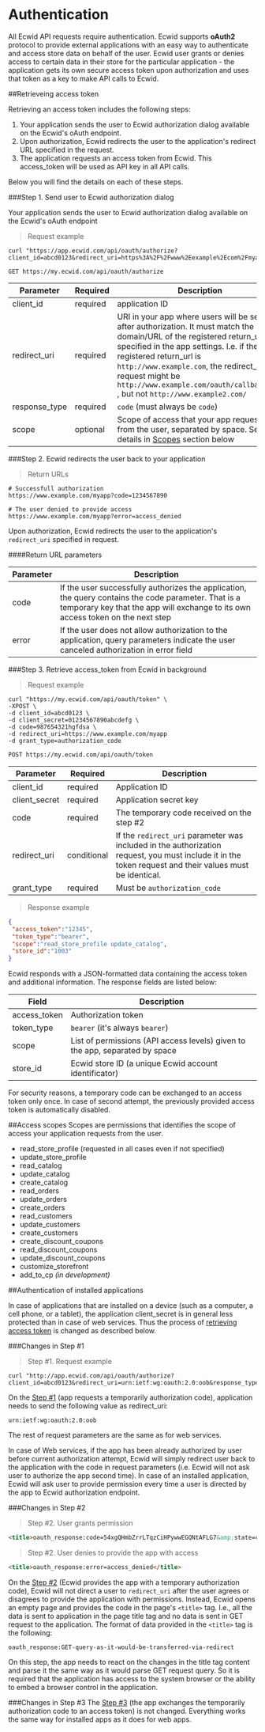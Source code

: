 # Authentication
All Ecwid API requests require authentication. Ecwid supports **oAuth2** protocol to provide external applications with an easy way to authenticate and access store data on behalf of the user. Ecwid user grants or denies access to certain data in their store for the particular application - the application gets its own secure access token upon authorization and uses that token as a key to make API calls to Ecwid.

##Retrieveing access token

Retrieving an access token includes the following steps:
1. Your application sends the user to Ecwid authorization dialog available on the Ecwid's oAuth endpoint.
2. Upon authorization, Ecwid redirects the user to the application's redirect URL specified in the request.
3. The application requests an access token from Ecwid. This access_token will be used as API key in all API calls.

Below you will find the details on each of these steps.

###Step 1. Send user to Ecwid authorization dialog

Your application sends the user to Ecwid authorization dialog available on the Ecwid's oAuth endpoint

> Request example

```shell
curl "https://app.ecwid.com/api/oauth/authorize?client_id=abcd0123&redirect_uri=https%3A%2F%2Fwww%2Eexample%2Ecom%2Fmyapp&response_type=code&scope=read_store_profile+read_catalog+update_catalog+read_orders"
```

`GET https://my.ecwid.com/api/oauth/authorize`

Parameter | Required | Description
--------- | -------- | -----------
client_id | required | application ID
redirect_uri | required | URI in your app where users will be sent after authorization. It must match the domain/URL of the registered return_url specified in the app settings. I.e. if the registered return_url is `http://www.example.com`, the redirect_uri in request might be `http://www.example.com/oauth/callback.php` , but not `http://www.example2.com/`
response_type | required | `code` (must always be `code`)
scope | optional | Scope of access that your app requests from the user, separated by space. See details in [Scopes](#access-scopes) section below




###Step 2. Ecwid redirects the user back to your application

> Return URLs

```shell
# Successfull authorization
https://www.example.com/myapp?code=1234567890

# The user denied to provide access
https://www.example.com/myapp?error=access_denied
```

Upon authorization, Ecwid redirects the user to the application's `redirect_uri` specified in request.

####Return URL parameters

Parameter | Description
--------- | -----------
code | If the user successfully authorizes the application, the query contains the code parameter. That is a temporary key that the app will exchange to its own access token on the next step
error | If the user does not allow authorization to the application, query parameters indicate the user canceled authorization in error field


###Step 3. Retrieve access_token from Ecwid in background

> Request example

```shell
curl "https://my.ecwid.com/api/oauth/token" \
-XPOST \
-d client_id=abcd0123 \
-d client_secret=01234567890abcdefg \
-d code=987654321hgfdsa \
-d redirect_uri=https://www.example.com/myapp
-d grant_type=authorization_code
```

`POST https://my.ecwid.com/api/oauth/token`

Parameter | Required | Description
--------- | -------- | -----------
client_id | required | Application ID
client_secret | required | Application secret key
code | required | The temporary code received on the step #2
redirect_uri | conditional | If the `redirect_uri` parameter was included in the authorization request, you must include it in the token request and their values must be identical.
grant_type | required | Must be `authorization_code`

> Response example

```json
{
 "access_token":"12345",
 "token_type":"bearer",
 "scope":"read_store_profile update_catalog",
 "store_id":"1003"
}
```



Ecwid responds with a JSON-formatted data containing the access token and additional information. The response fields are listed below:

Field | Description
----- | -----------
access_token | Authorization token
token_type | `bearer` (it's always `bearer`)
scope | List of permissions (API access levels) given to the app, separated by space
store_id | Ecwid store ID (a unique Ecwid account identificator)


<aside class="notice">
For security reasons, a temporary code can be exchanged to an access token only once. In case of second attempt, the previously provided access token is automatically disabled.
</aside>


##Access scopes
Scopes are permissions that identifies the scope of access your application requests from the user. 

* read_store_profile (requested in all cases even if not specified)
* update_store_profile
* read_catalog
* update_catalog
* create_catalog
* read_orders
* update_orders
* create_orders
* read_customers
* update_customers
* create_customers
* create_discount_coupons
* read_discount_coupons
* update_discount_coupons
* customize_storefront
* add_to_cp *(in development)*


##Authentication of installed applications

In case of applications that are installed on a device (such as a computer, a cell phone, or a tablet), the application client_secret is in general less protected than in case of web services. Thus the process of [retrieving access token](#retrieveing-access-token) is changed as described below.

###Changes in Step #1

> Step #1. Request example

```shell
curl "http://app.ecwid.com/api/oauth/authorize?client_id=abcd0123&redirect_uri=urn:ietf:wg:oauth:2.0:oob&response_type=code"
```

On the [Step #1](#retrieveing-access-token) (app requests a temporarily authorization code), application needs to send the following value as redirect_uri:

`urn:ietf:wg:oauth:2.0:oob`

The rest of request parameters are the same as for web services.

<aside class="notice"> In case of Web services, if the app has been already authorized by user before current authorization attempt, Ecwid will simply redirect user back to the application with the code in request parameters (i.e. Ecwid will not ask user to authorize the app second time). In case of an installed application, Ecwid will ask user to provide permission every time a user is directed by the app to Ecwid authorization endpoint. </aside>


###Changes in Step #2

> Step #2. User grants permission

```html
<title>oauth_response:code=54xgQHmbZrrLTqzCiHPywwEGQNtAFLG7&amp;state=code</title>
```

> Step #2. User denies to provide the app with access

```html
<title>oauth_response:error=access_denied</title>
```

On the [Step #2](#retrieveing-access-token) (Ecwid provides the app with a temporary authorization code), Ecwid will not direct a user to `redirect_uri` after the user agrees or disagrees to provide the application with permissions. Instead, Ecwid opens an empty page and provides the code in the page's `<title>` tag. I.e., all the data is sent to application in the page title tag and no data is sent in GET request to the application. The format of data provided in the `<title>` tag is the following:

`oauth_response:GET-query-as-it-would-be-transferred-via-redirect`

<aside class="notice">On this step, the app needs to react on the changes in the title tag content and parse it the same way as it would parse GET request query. So it is required that the application has access to the system browser or the ability to embed a browser control in the application.</aside>

###Changes in Step #3
The [Step #3](#retrieveing-access-token) (the app exchanges the temporarily authorization code to an access token) is not changed. Everything works the same way for installed apps as it does for web apps.
